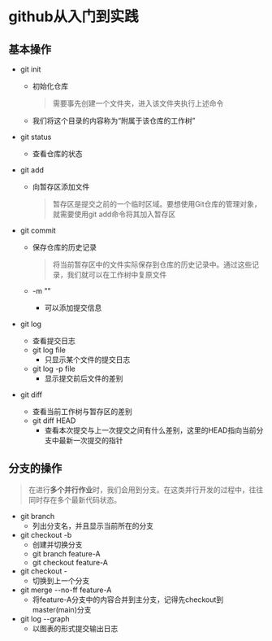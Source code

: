 # github从入门到实践

## 基本操作

+ git init

  + 初始化仓库

    > 需要事先创建一个文件夹，进入该文件夹执行上述命令

  + 我们将这个目录的内容称为“附属于该仓库的工作树”

+ git status

  + 查看仓库的状态

+ git add

  + 向暂存区添加文件

    > 暂存区是提交之前的一个临时区域。要想使用Git仓库的管理对象，就需要使用git add命令将其加入暂存区

+ git commit

  + 保存仓库的历史记录

    > 将当前暂存区中的文件实际保存到仓库的历史记录中。通过这些记录，我们就可以在工作树中复原文件

  + -m ""
    + 可以添加提交信息

+ git log
  + 查看提交日志
  + git log file
    + 只显示某个文件的提交日志
  + git log -p file
    + 显示提交前后文件的差别
+ git diff
  + 查看当前工作树与暂存区的差别
  + git diff HEAD
    + 查看本次提交与上一次提交之间有什么差别，这里的HEAD指向当前分支中最新一次提交的指针

## 分支的操作

> 在进行**多个并行作业**时，我们会用到分支。在这类并行开发的过程中，往往同时存在多个最新代码状态。

+ git branch
  + 列出分支名，并且显示当前所在的分支
+ git checkout -b
  + 创建并切换分支
  + git branch feature-A
  + git checkout feature-A
+ git checkout -
  + 切换到上一个分支
+ git merge --no-ff feature-A
  + 将feature-A分支中的内容合并到主分支，记得先checkout到master(main)分支
+ git log --graph
  + 以图表的形式提交输出日志

